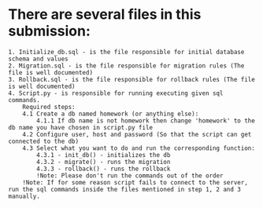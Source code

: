 # There are several files in this submission:

	1. Initialize_db.sql - is the file responsible for initial database schema and values
	2. Migration.sql - is the file responsible for migration rules (The file is well documented)
	3. Rollback.sql - is the file responsible for rollback rules (The file is well documented)
	4. Script.py - is responsible for running executing given sql commands.
		Required steps:
		4.1 Create a db named homework (or anything else):
			4.1.1 If db name is not homework then change 'homework' to the db name you have chosen in script.py file
		4.2 Configure user, host and password (So that the script can get connected to the db)
		4.3 Select what you want to do and run the corresponding function:
			4.3.1 - init_db() - initializes the db
			4.3.2 - migrate() - runs the migration
			4.3.3 - rollback() - runs the rollback
			!Note: Please don't run the commands out of the order
		!Note: If for some reason script fails to connect to the server, run the sql commands inside the files mentioned in step 1, 2 and 3 manually.
